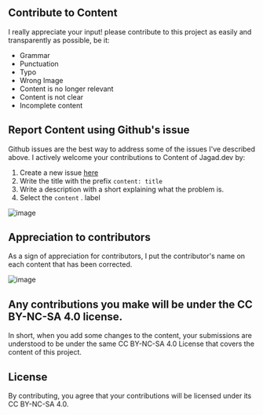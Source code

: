 ## Contribute to Content

I really appreciate your input! please contribute to this project as easily and transparently as possible, be it:

- Grammar
- Punctuation
- Typo
- Wrong Image
- Content is no longer relevant
- Content is not clear
- Incomplete content

## Report Content using Github's issue

Github issues are the best way to address some of the issues I've described above. I actively welcome your contributions to Content of Jagad.dev by:

1. Create a new issue [here](https://github.com/jagadyudha/jagad.dev/issues/new)
2. Write the title with the prefix `content: title`
3. Write a description with a short explaining what the problem is.
4. Select the `content` . label

![image](https://user-images.githubusercontent.com/41937681/184154326-d1851444-85e7-4280-ad20-338a7e530ce3.png)

## Appreciation to contributors

As a sign of appreciation for contributors, I put the contributor's name on each content that has been corrected.

![image](https://user-images.githubusercontent.com/41937681/184155878-644ccea3-65bf-4e47-ad6a-cbbbab1d5fa5.png)

## Any contributions you make will be under the CC BY-NC-SA 4.0 license.

In short, when you add some changes to the content, your submissions are understood to be under the same CC BY-NC-SA 4.0 License that covers the content of this project.

## License

By contributing, you agree that your contributions will be licensed under its CC BY-NC-SA 4.0.